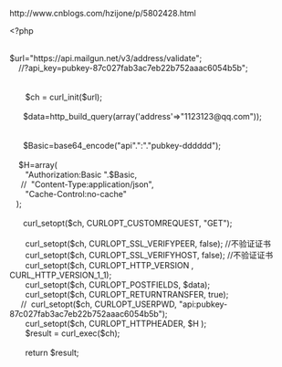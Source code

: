 <p>
	http://www.cnblogs.com/hzijone/p/5802428.html
</p>
<p>
	&lt;?php
</p>
<br />
$url="https://api.mailgun.net/v3/address/validate";<br />
&nbsp; &nbsp; //?api_key=pubkey-87c027fab3ac7eb22b752aaac6054b5b";<br />
<br />
<br />
&nbsp; &nbsp; &nbsp; &nbsp;$ch = curl_init($url);<br />
&nbsp; &nbsp; &nbsp; &nbsp;<br />
&nbsp; &nbsp; &nbsp; $data=http_build_query(array('address'=&gt;"1123123@qq.com"));<br />
&nbsp; &nbsp; &nbsp;&nbsp;<br />
&nbsp; &nbsp; &nbsp;&nbsp;<br />
&nbsp; &nbsp; &nbsp; $Basic=base64_encode("api".":"."pubkey-dddddd");<br />
&nbsp; &nbsp; &nbsp;&nbsp;<br />
&nbsp; &nbsp; $H=array(<br />
&nbsp; &nbsp; &nbsp; &nbsp;"Authorization:Basic ".$Basic,<br />
&nbsp; &nbsp; &nbsp;// &nbsp;"Content-Type:application/json",<br />
&nbsp; &nbsp; &nbsp; &nbsp;"Cache-Control:no-cache"<br />
&nbsp; &nbsp;);<br />
&nbsp;&nbsp;<br />
&nbsp; &nbsp; &nbsp; curl_setopt($ch, CURLOPT_CUSTOMREQUEST, "GET");<br />
&nbsp; &nbsp; &nbsp;&nbsp;<br />
&nbsp; &nbsp; &nbsp; &nbsp;curl_setopt($ch, CURLOPT_SSL_VERIFYPEER, false); //不验证证书<br />
&nbsp; &nbsp; &nbsp; &nbsp;curl_setopt($ch, CURLOPT_SSL_VERIFYHOST, false); //不验证证书<br />
&nbsp; &nbsp; &nbsp; &nbsp;curl_setopt($ch, CURLOPT_HTTP_VERSION , CURL_HTTP_VERSION_1_1);<br />
&nbsp; &nbsp; &nbsp; &nbsp;curl_setopt($ch, CURLOPT_POSTFIELDS, $data);<br />
&nbsp; &nbsp; &nbsp; &nbsp;curl_setopt($ch, CURLOPT_RETURNTRANSFER, true);<br />
&nbsp; &nbsp; &nbsp;// &nbsp;curl_setopt($ch, CURLOPT_USERPWD, "api:pubkey-87c027fab3ac7eb22b752aaac6054b5b");<br />
&nbsp; &nbsp; &nbsp; &nbsp;curl_setopt($ch, CURLOPT_HTTPHEADER, $H );<br />
&nbsp; &nbsp; &nbsp; &nbsp;$result = curl_exec($ch);<br />
&nbsp; &nbsp; &nbsp; &nbsp;<br />
&nbsp; &nbsp; &nbsp; &nbsp;return $result;<br />